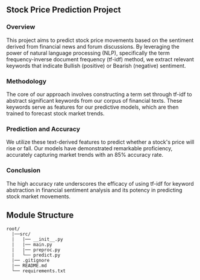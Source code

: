 ## Stock Price Prediction Project

### Overview

This project aims to predict stock price movements based on the sentiment derived from financial news and forum discussions. By leveraging the power of natural language processing (NLP), specifically the term frequency-inverse document frequency (tf-idf) method, we extract relevant keywords that indicate Bullish (positive) or Bearish (negative) sentiment.

### Methodology

The core of our approach involves constructing a term set through tf-idf to abstract significant keywords from our corpus of financial texts. These keywords serve as features for our predictive models, which are then trained to forecast stock market trends.

### Prediction and Accuracy

We utilize these text-derived features to predict whether a stock's price will rise or fall. Our models have demonstrated remarkable proficiency, accurately capturing market trends with an 85% accuracy rate.

### Conclusion

The high accuracy rate underscores the efficacy of using tf-idf for keyword abstraction in financial sentiment analysis and its potency in predicting stock market movements.

## Module Structure

```plaintext
root/
  |──src/
  |   |── __init__.py
  |   |── main.py
  |   |── preproc.py
  |   └── predict.py  
  |── .gitignore
  |── README.md
  └── requirements.txt
```
